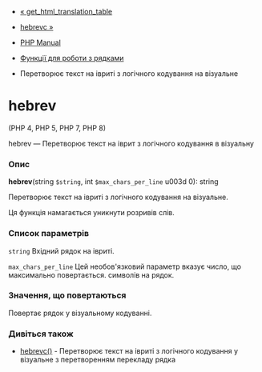 - [«
get_html_translation_table](function.get-html-translation-table.md)
- [hebrevc »](function.hebrevc.md)

- [PHP Manual](index.md)
- [Функції для роботи з рядками](ref.strings.md)
- Перетворює текст на івриті з логічного кодування на візуальне

# hebrev

(PHP 4, PHP 5, PHP 7, PHP 8)

hebrev — Перетворює текст на іврит з логічного кодування в
візуальну

### Опис

**hebrev**(string `$string`, int `$max_chars_per_line` u003d 0): string

Перетворює текст на івриті з логічного кодування на візуальне.

Ця функція намагається уникнути розривів слів.

### Список параметрів

`string`
Вхідний рядок на івриті.

`max_chars_per_line`
Цей необов'язковий параметр вказує число, що максимально повертається.
символів на рядок.

### Значення, що повертаються

Повертає рядок у візуальному кодуванні.

### Дивіться також

- [hebrevc()](function.hebrevc.md) - Перетворює текст на івриті з
логічного кодування у візуальне з перетворенням перекладу рядка

